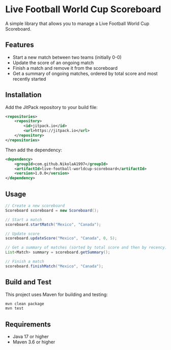 # Live Football World Cup Scoreboard

A simple library that allows you to manage a Live Football World Cup Scoreboard.
## Features

- Start a new match between two teams (initially 0-0)
- Update the score of an ongoing match
- Finish a match and remove it from the scoreboard
- Get a summary of ongoing matches, ordered by total score and most recently started

## Installation

Add the JitPack repository to your build file:

```xml
<repositories>
    <repository>
        <id>jitpack.io</id>
        <url>https://jitpack.io</url>
    </repository>
</repositories>
```
Then add the dependency:
```xml
<dependency>
    <groupId>com.github.NikolaA1997</groupId>
    <artifactId>live-football-worldcup-scoreboard</artifactId>
    <version>1.0.0</version>
</dependency>
```

## Usage

```java
// Create a new scoreboard
Scoreboard scoreboard = new Scoreboard();

// Start a match
scoreboard.startMatch("Mexico", "Canada");

// Update score
scoreboard.updateScore("Mexico", "Canada", 0, 5);

// Get a summary of matches (sorted by total score and then by recency)
List<Match> summary = scoreboard.getSummary();

// Finish a match
scoreboard.finishMatch("Mexico", "Canada");
```

## Build and Test

This project uses Maven for building and testing:

```sh
mvn clean package
mvn test
```

## Requirements

- Java 17 or higher
- Maven 3.6 or higher